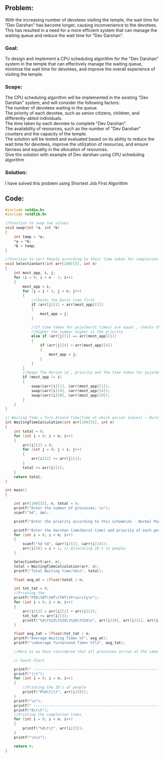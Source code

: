 ## Problem: 
With the increasing number of devotees visiting the temple, the wait time for "Dev Darshan" has become longer, causing inconvenience to the devotees. This has resulted in a need for a more efficient system that can manage the waiting queue and reduce the wait time for "Dev Darshan".

### Goal: 
To design and implement a CPU scheduling algorithm for the "Dev Darshan" system in the temple that can effectively manage the waiting queue, minimize the wait time for devotees, and improve the overall experience of visiting the temple.

### Scope: 
The CPU scheduling algorithm will be implemented in the existing "Dev Darshan" system, and will consider the following factors:<br>
The number of devotees waiting in the queue.<br>
The priority of each devotee, such as senior citizens, children, and differently-abled individuals.<br>
The time taken by each devotee to complete "Dev Darshan".<br>
The availability of resources, such as the number of "Dev Darshan" counters and the capacity of the temple.<br>
The solution will be tested and evaluated based on its ability to reduce the wait time for devotees, improve the utilization of resources, and ensure fairness and equality in the allocation of resources.<br>
Give the solution with example of Dev darshan using CPU scheduling algorithm<br> 

### Solution:
I have solved this problem using Shortest Job First Algorithm

## Code:
```c
#include <stdio.h>
#include <stdlib.h>

//Function to swap two values
void swap(int *a, int *b)
{
    int temp = *a;
    *a = *b;
    *b = temp;
}

//Function to sort People according to their time taken for completion of puja
void SelectionSort(int arr[100][5], int n)
{
    int most_app, i, j;
    for (i = 0; i < n - 1; i++)
    {
        most_app = i;
        for (j = i + 1; j < n; j++)
        {
            //Checks the burst time first
            if (arr[j][1] < arr[most_app][1])
            {
                most_app = j;
            }

            //If time taken for puja(burst times) are equal , checks the priority(e.g. Differently-abled etc.)
            //Higher the number higher is the priority
            else if (arr[j][1] == arr[most_app][1])
            {
                if (arr[j][4] > arr[most_app][4])
                {
                    most_app = j;
                }
            }
        }
        //Swaps The Person id , priority and the time taken for puja(burst times)
        if (most_app != i)
        {
            swap(&arr[i][1], &arr[most_app][1]);
            swap(&arr[i][4], &arr[most_app][4]);
            swap(&arr[i][0], &arr[most_app][0]);
        }
    }
}

// Waiting Time = Turn Around Time(Time at which person leaves) – Burst Time(Time taken for puja)
int WaitingTimeCalculation(int arr[100][5], int n)
{
    int total = 0;
    for (int i = 0; i < n; i++)
    {
        arr[i][2] = 0;
        for (int j = 0; j < i; j++)
        {
            arr[i][2] += arr[j][1];
        }
        total += arr[i][2];
    }
    return total;
}

int main()
{

    int arr[100][5], n, total = 0;
    printf("Enter the number of processes: \n");
    scanf("%d", &n);

    printf("Enter the priority according to this scheme\n1 - Normal People\n2 - Children\n3 - Senior Citizens\n4 - Specially Abled\n");

    printf("Enter the darshan time(burst time) and priority of each person(process) \n");
    for (int i = 0; i < n; i++)
    {
        scanf("%d %d", &arr[i][1], &arr[i][4]);
        arr[i][0] = i + 1; // Allocating ID's to people
    }

    SelectionSort(arr, n);
    total = WaitingTimeCalculation(arr, n);
    printf("Total Waiting time:%d\n", total);

    float avg_wt = (float)total / n;

    int tot_tat = 0;
    //Printing the 
    printf("PID\tBT\tWT\tTAT\tPriority\n");
    for (int i = 0; i < n; i++)
    {
        arr[i][3] = arr[i][1] + arr[i][2];
        tot_tat += arr[i][3];
        printf("%d\t%2d\t%2d\t%2d\t%2d\n", arr[i][0], arr[i][1], arr[i][2], arr[i][3], arr[i][4]);
    }

    float avg_tat = (float)tot_tat / n;
    printf("Average Waiting Time= %f", avg_wt);
    printf("\nAverage Turnaround Time= %f\n", avg_tat);

    //Here as we have considered that all processes arrive at the same time , so Turn around time is same as completion time

    // Gannt Chart

    printf(" -------------------------------------------------------------------------------\n");
    printf("|\t");
    for (int i = 0; i < n; i++)
    {
        //Printing the ID's of people
        printf("P%d\t|\t", arr[i][0]);
    }
    printf("\n");
    printf(" -------------------------------------------------------------------------------\n");
    printf("0\t\t");
    //Printing the completion times
    for (int i = 0; i < n; i++)
    {
        printf("%d\t\t", arr[i][3]);
    }
    printf("\n\n");

    return 0;
}
```
